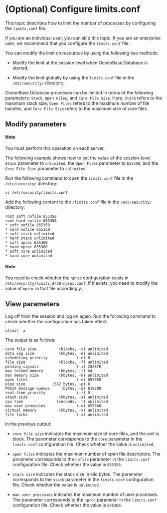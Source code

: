 # (Optional) Configure limits.conf

This topic describes how to limit the number of processes by configuring the `limits.conf` file. 

If you are an individual user, you can skip this topic. If you are an enterprise user, we recommend that you configure the `limits.conf` file. 

You can modify the limit on resources by using the following two methods:

* Modify the limit at the session level when OceanBase Database is started. 

* Modify the limit globally by using the `limits.conf` file in the `/etc/security/` directory. 

OceanBase Database processes can be limited in terms of the following parameters: `Stack`, `Open Files`, and `Core File Size`. Here, `Stack` refers to the maximum stack size, `Open Files` refers to the maximum number of file handles, and `Core File Size` refers to the maximum size of core files. 

## Modify parameters

<main id="notice" type='explain'>
  <h4>Note</h4>
  <p>You must perform this operation on each server. </p>
</main>

The following example shows how to set the value of the session-level `Stack` parameter to `unlimited`, the `Open Files` parameter to `655350`, and the `Core File Size` parameter to `unlimited`. 

Run the following command to open the `limits.conf` file in the `/etc/security/` directory:

```shell
vi /etc/security/limits.conf
```

Add the following content to the `/limits.conf` file in the `/etc/security/` directory:

```shell
root soft nofile 655350
root hard nofile 655350
* soft nofile 655350
* hard nofile 655350
* soft stack unlimited
* hard stack unlimited
* soft nproc 655360
* hard nproc 655360
* soft core unlimited
* hard core unlimited
```

<main id="notice" type='explain'>
  <h4>Note</h4>
  <p>You need to check whether the <code>nproc</code> configuration exists in <code>/etc/security/limits.d/20-nproc.conf</code>. If it exists, you need to modify the value of <code>nproc</code> in that file accordingly.</p>
</main>

## View parameters

Log off from the session and log on again. Run the following command to check whether the configuration has taken effect: 

```shell
ulimit -a
```

The output is as follows: 

```shell
core file size          (blocks, -c) unlimited
data seg size           (kbytes, -d) unlimited
scheduling priority             (-e) 0
file size               (blocks, -f) unlimited
pending signals                 (-i) 252876
max locked memory       (kbytes, -l) 64
max memory size         (kbytes, -m) unlimited
open files                      (-n) 655350
pipe size            (512 bytes, -p) 8
POSIX message queues     (bytes, -q) 819200
real-time priority              (-r) 0
stack size              (kbytes, -s) unlimited
cpu time               (seconds, -t) unlimited
max user processes              (-u) 655360
virtual memory          (kbytes, -v) unlimited
file locks                      (-x) unlimited
```

In the previous output:

* `core file size` indicates the maximum size of core files, and the unit is block. The parameter corresponds to the `core` parameter in the `limits.conf` configuration file. Check whether the value is `unlimited`. 

* `open files` indicates the maximum number of open file descriptors. The parameter corresponds to the `nofile` parameter in the `limits.conf` configuration file. Check whether the value is `655350`. 

* `stack size` indicates the stack size in kilo bytes. The parameter corresponds to the `stack` parameter in the `limits.conf` configuration file. Check whether the value is `unlimited`. 

* `max user processes` indicates the maximum number of user processes. The parameter corresponds to the `nproc` parameter in the `limits.conf` configuration file. Check whether the value is `655360`. 
